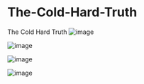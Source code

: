 # The-Cold-Hard-Truth
The Cold Hard Truth
![image](https://user-images.githubusercontent.com/2364337/113087933-3aafce00-91aa-11eb-98fb-35418a66bdbc.png)

![image](https://user-images.githubusercontent.com/2364337/113088656-afcfd300-91ab-11eb-948e-b766680c7d92.png)

![image](https://user-images.githubusercontent.com/2364337/113092587-e1e53300-91b3-11eb-929f-dfd67290f490.png)

![image](https://user-images.githubusercontent.com/2364337/113091490-ab0e1d80-91b1-11eb-8a77-00758c8fafaa.png)



